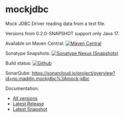 # mockjdbc
Mock JDBC Driver reading data from a text file.

Versions from 0.2.0-SNAPSHOT support only Java 17.

Available on Maven Central: [![Maven Central](https://img.shields.io/maven-central/v/no.maddin.mockjdbc/mock-jdbc.svg?style=plastic)](http://search.maven.org/#search%7Cga%7C1%7Ca%3A%22mock-jdbc%22%20g%3A%22no.maddin.mockjdbc%22)

Sonatype Snapshots: [![Sonatype Nexus (Snapshots)](https://img.shields.io/nexus/s/https/oss.sonatype.org/no.maddin.mockjdbc/mock-jdbc.svg?style=plastic)](https://oss.sonatype.org/#nexus-search;gav~no.maddin.mockjdbc~mock-jdbc~~~)

Build status: [![Github](https://github.com/maddingo/mockjdbc/actions/workflows/maven-publish.yml/badge.svg?branch=master)](https://github.com/maddingo/mockjdbc/actions/workflows/maven-publish.yml?query=branch%3Amaster+)

SonarQube: https://sonarcloud.io/project/overview?id=no.maddin.mockjdbc%3Amock-jdbc

Documentation: 
- [All versions](https://maddingo.github.io/mockjdbc/)
- [Latest Release](https://maddingo.github.io/mockjdbc/0.1.5)
- [Latest Snapshot](https://maddingo.github.io/mockjdbc/0.2.0-SNAPSHOT)
